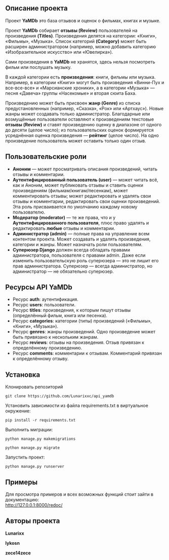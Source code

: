 ## Описание проекта
Проект **YaMDb** это база отзывов и оценок о фильмах, книгах и музыке.

Проект **YaMDb** собирает **отзывы (Review)** пользователей на произведения **(Titles)**. Произведения делятся на категории: «Книги», «Фильмы», «Музыка». Список категорий **(Category)** может быть расширен администратором (например, можно добавить категорию «Изобразительное искусство» или «Ювелирка»).

Сами произведения в **YaMDb** не хранятся, здесь нельзя посмотреть фильм или послушать музыку.

В каждой категории есть **произведения**: книги, фильмы или музыка. Например, в категории «Книги» могут быть произведения «Винни-Пух и все-все-все» и «Марсианские хроники», а в категории «Музыка» — песня «Давеча» группы «Насекомые» и вторая сюита Баха.

Произведению может быть присвоен **жанр (Genre)** из списка предустановленных (например, «Сказка», «Рок» или «Артхаус»). Новые жанры может создавать только администратор.
Благодарные или возмущённые пользователи оставляют к произведениям текстовые **отзывы (Review)** и ставят произведению оценку в диапазоне от одного до десяти (целое число); из пользовательских оценок формируется усреднённая оценка произведения — **рейтинг** (целое число). На одно произведение пользователь может оставить только один отзыв.

## Пользовательские роли
+ **Аноним** — может просматривать описания произведений, читать отзывы и комментарии.
+ **Аутентифицированный пользователь (user)** — может читать всё, как и Аноним, может публиковать отзывы и ставить оценки произведениям (фильмам/книгам/песенкам), может комментировать отзывы; может редактировать и удалять свои отзывы и комментарии, редактировать свои оценки произведений. Эта роль присваивается по умолчанию каждому новому пользователю.
+ **Модератор (moderator)** — те же права, что и у **Аутентифицированного пользователя**, плюс право удалять и редактировать **любые** отзывы и комментарии.
+ **Администратор (admin)** — полные права на управление всем контентом проекта. Может создавать и удалять произведения, категории и жанры. Может назначать роли пользователям.
+ **Суперюзер Django** должен всегда обладать правами администратора, пользователя с правами admin. Даже если изменить пользовательскую роль суперюзера — это не лишит его прав администратора. Суперюзер — всегда администратор, но администратор — не обязательно суперюзер.

## Ресурсы API YaMDb
+ Ресурс **auth**: аутентификация.
+ Ресурс **users**: пользователи.
+ Ресурс **titles**: произведения, к которым пишут отзывы (определённый фильм, книга или песенка).
+ Ресурс **categories**: категории (типы) произведений («Фильмы», «Книги», «Музыка»).
+ Ресурс **genres**: жанры произведений. Одно произведение может быть привязано к нескольким жанрам.
+ Ресурс **reviews**: отзывы на произведения. Отзыв привязан к определённому произведению.
+ Ресурс **comments**: комментарии к отзывам. Комментарий привязан к определённому отзыву.

## Установка
Клонировать репозиторий
```
git clone https://github.com/Lunarixxc/api_yamdb
```

Установить зависимости из файла requirements.txt в виртуальное окружение:
```
pip install -r requirements.txt
```
Выполнить миграции:
```
python manage.py makemigrations
```
```
python manage.py migrate
```
Запустить проект:
```
python manage.py runserver
```
## Примеры

Для просмотра примеров и всех возможных функций стоит зайти в документацию:  
http://127.0.0.1:8000/redoc/

## Авторы проекта

**Lunarixx**

**lykosn**

**zece14zece**